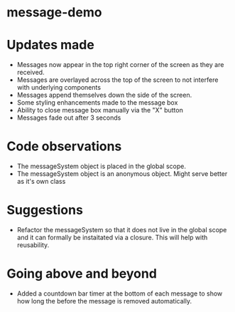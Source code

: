 # message-demo

# Updates made
* Messages now appear in the top right corner of the screen as they are received.
* Messages are overlayed across the top of the screen to not interfere with underlying components
* Messages append themselves down the side of the screen.
* Some styling enhancements made to the message box
* Ability to close message box manually via the "X" button
* Messages fade out after 3 seconds

# Code observations
* The messageSystem object is placed in the global scope.
* The messageSystem object is an anonymous object. Might serve better as it's own class

# Suggestions
* Refactor the messageSystem so that it does not live in the global scope and it can formally be instaitated via a closure. This will help with reusability.

# Going above and beyond
* Added a countdown bar timer at the bottom of each message to show how long the before the message is removed automatically.

